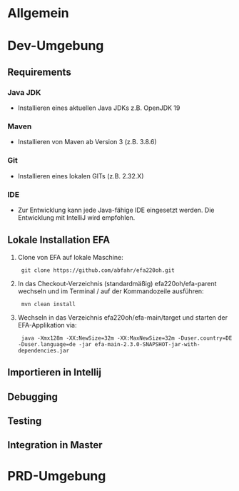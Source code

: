 # Allgemein


# Dev-Umgebung
## Requirements
### Java JDK
- Installieren eines aktuellen Java JDKs z.B. OpenJDK 19
### Maven
- Installieren von Maven ab Version 3 (z.B. 3.8.6)
### Git
- Installieren eines lokalen GITs (z.B. 2.32.X)
### IDE
- Zur Entwicklung kann jede Java-fähige IDE eingesetzt werden. Die Entwicklung mit IntelliJ wird empfohlen.
## Lokale Installation EFA
1.  Clone von EFA auf lokale Maschine: 

         git clone https://github.com/abfahr/efa220oh.git
2. In das Checkout-Verzeichnis (standardmäßig) efa220oh/efa-parent wechseln und im Terminal / auf der Kommandozeile ausführen:
        
        mvn clean install
3. Wechseln in das Verzeichnis efa220oh/efa-main/target und starten der EFA-Applikation via:

        java -Xmx128m -XX:NewSize=32m -XX:MaxNewSize=32m -Duser.country=DE -Duser.language=de -jar efa-main-2.3.0-SNAPSHOT-jar-with-dependencies.jar
    

## Importieren in Intellij

## Debugging

## Testing

## Integration in Master

# PRD-Umgebung

